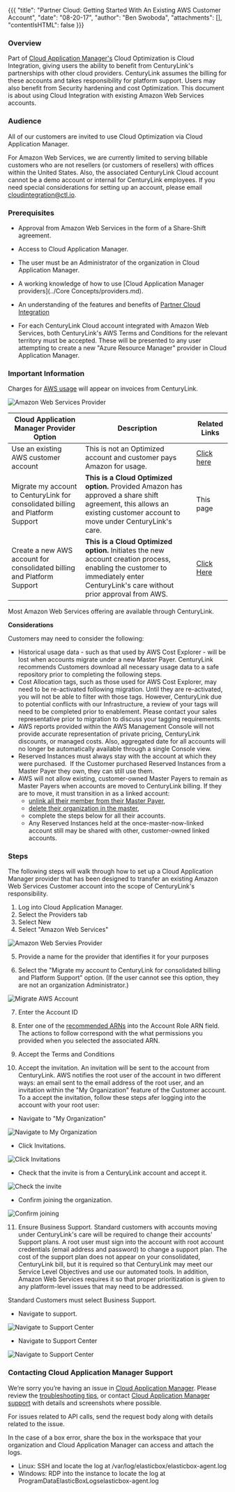 {{{
  "title": "Partner Cloud: Getting Started With An Existing AWS Customer Account",
  "date": "08-20-17",
  "author": "Ben Swoboda",
  "attachments": [],
  "contentIsHTML": false
}}}


### Overview

Part of [Cloud Application Manager's](https://www.ctl.io/cloud-application-manager/) Cloud Optimization is Cloud Integration, giving users the ability to benefit from CenturyLink's partnerships with other cloud providers. CenturyLink assumes the billing for these accounts and takes responsibility for platform support. Users may also benefit from Security hardening and cost Optimization. This document is about using Cloud Integration with existing Amazon Web Services accounts.

### Audience

All of our customers are invited to use Cloud Optimization via Cloud Application Manager.

For Amazon Web Services, we are currently limited to serving billable customers who are not resellers (or customers of resellers) with offices within the United States. Also, the associated CenturyLink Cloud account cannot be a demo account or internal for CenturyLink employees. If you need special considerations for setting up an account, please email [cloudintegration@ctl.io](mailto:cloudintegration@ctl.io).

### Prerequisites

* Approval from Amazon Web Services in the form of a Share-Shift agreement.

* Access to Cloud Application Manager.

* The user must be an Administrator of the organization in Cloud Application Manager.

* A working knowledge of how to use [Cloud Application Manager providers](../Core Concepts/providers.md).

* An understanding of the features and benefits of [Partner Cloud Integration](./partner-cloud-integration.md)

* For each CenturyLink Cloud account integrated with Amazon Web Services, both CenturyLink's AWS Terms and Conditions for the relevant territory must be accepted. These will be presented to any user attempting to create a new "Azure Resource Manager" provider in Cloud Application Manager.

### Important Information

Charges for [AWS usage](./partner-cloud-integration-consolidated-billing.md) will appear on invoices from CenturyLink.

![Amazon Web Services Provider](../../images/cloud-application-manager/CINT_AWS_Provider_Options.png)

Cloud Application Manager Provider Option | Description | Related Links
--- | --- | ---
 Use an existing AWS customer account | This is not an Optimized account and customer pays Amazon for usage. | [Click here](https://www.ctl.io/knowledge-base/cloud-application-manager/deploying-anywhere/using-your-aws-account/)
   Migrate my account to CenturyLink for consolidated billing and Platform Support | **This is a Cloud Optimized option.** Provided Amazon has approved a share shift agreement, this allows an existing customer account to move under CenturyLink's care. | This page
  Create a new AWS account for consolidated billing and Platform Support | **This is a Cloud Optimized option.** Initiates the new account creation process, enabling the customer to immediately enter CenturyLink's care without prior approval from AWS. | [Click Here](./partner-cloud-integration-aws-new.md)

Most Amazon Web Services offering are available through CenturyLink.

**Considerations**

Customers may need to consider the following:

* Historical usage data - such as that used by AWS Cost Explorer - will be lost when accounts migrate under a new Master Payer. CenturyLink recommends Customers download all necessary usage data to a safe repository prior to completing the following steps.
* Cost Allocation tags, such as those used for AWS Cost Explorer, may need to be re-activated following migration. Until they are re-activated, you will not be able to filter with those tags. However, CenturyLink due to potential conflicts with our Infrastructure, a review of your tags will need to be completed prior to enablement. Please contact your sales representative prior to migration to discuss your tagging requirements.
* AWS reports provided within the AWS Management Console will not provide accurate representation of private pricing, CenturyLink discounts, or managed costs. Also, aggregated date for all accounts will no longer be automatically available through a single Console view.
* Reserved Instances must always stay with the account at which they were purchased.  If the Customer purchased Reserved Instances from a Master Payer they own, they can still use them.
* AWS will not allow existing, customer-owned Master Payers to remain as Master Payers when accounts are moved to CenturyLink billing. If they are to move, it must transition in as a linked account:
  * [unlink all their member from their Master Payer](http://docs.aws.amazon.com/organizations/latest/userguide/orgs_manage_accounts_remove.html),
  * [delete their organization in the master](http://docs.aws.amazon.com/organizations/latest/userguide/orgs_manage_org_delete.html),
  * complete the steps below for all their accounts.
  * Any Reserved Instances held at the once-master-now-linked account still may be  shared with other, customer-owned linked accounts.


### Steps

The following steps will walk through how to set up a Cloud Application Manager provider that has been designed to transfer an existing Amazon Web Services Customer account into the scope of CenturyLink's responsibility.

1. Log into Cloud Application Manager.
2. Select the Providers tab
3. Select New
4. Select "Amazon Web Services"

  ![Amazon Web Servies Provider](../../images/cloud-application-manager/CINT_New_AWS_Provider.1.png)

5. Provide a name for the provider that identifies it for your purposes

6. Select the "Migrate my account to CenturyLink for consolidated billing and Platform Support" option. (If the user cannot see this option, they are not an organization Administrator.)

  ![Migrate AWS Account](../../images/cloud-application-manager/CINT_Existing_AWS_Provider.2.png)

7. Enter the Account ID

8. Enter one of the [recommended ARNs](./partner-cloud-integration-connect-aws.md) into the Account Role ARN field. The actions to follow correspond with the what permissions you provided when you selected the associated ARN.

9. Accept the Terms and Conditions

10. Accept the invitation. An invitation will be sent to the account from CenturyLink. AWS notifies the root user of the account in two different ways: an email sent to the email address of the root user, and an invitation within the "My Organization" feature of the Customer account. To a accept the invitation, follow these steps afer logging into the account with your root user:

  * Navigate to "My Organization"

![Navigate to My Organization](../../images/cloud-application-manager/CINT_AWS_Invitation1.png)

  * Click Invitations.

![Click Invitations](../../images/cloud-application-manager/CINT_AWS_Invitation2.png)

  * Check that the invite is from a CenturyLink account and accept it.

![Check the invite](../../images/cloud-application-manager/CINT_AWS_Invitation3.png)

  * Confirm joining the organization.

![Confirm joining](../../images/cloud-application-manager/CINT_AWS_Invitation4.png)

11. Ensure Business Support.  Standard customers with accounts moving under CenturyLink's care will be required to change their accounts' Support plans. A root user must sign into the account with root account credentials (email address and password) to change a support plan. The cost of the support plan does not appear on your consolidated, CenturyLink bill, but it is required so that CenturyLink may meet our Service Level Objectives and use our automated tools. In addition, Amazon Web Services requires it so that proper prioritization is given to any platform-level issues that may need to be addressed.

  Standard Customers must select Business Support.

  * Navigate to support.


  ![Navigate to Support Center](../../images/cloud-application-manager/CINT_AWS_SupportPlan_Change1.png)

  * Navigate to Support Center


  ![Navigate to Support Center](../../images/cloud-application-manager/CINT_AWS_SupportPlan_Change2.png)




### Contacting Cloud Application Manager Support

We’re sorry you’re having an issue in [Cloud Application Manager](https://www.ctl.io/cloud-application-manager/). Please review the [troubleshooting tips](../Troubleshooting/troubleshooting-tips.md), or contact [Cloud Application Manager support](mailto:cloudsupport@centurylink.com) with details and screenshots where possible.

For issues related to API calls, send the request body along with details related to the issue.

In the case of a box error, share the box in the workspace that your organization and Cloud Application Manager can access and attach the logs.
* Linux: SSH and locate the log at /var/log/elasticbox/elasticbox-agent.log
* Windows: RDP into the instance to locate the log at ProgramDataElasticBoxLogselasticbox-agent.log
